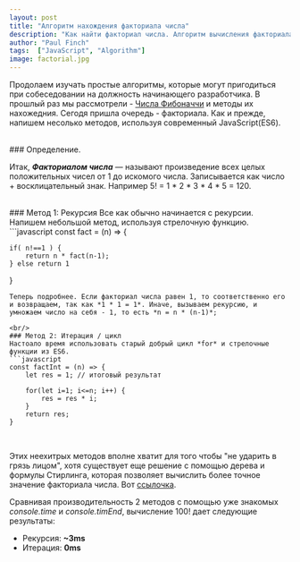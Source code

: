 ```yaml
---
layout: post
title: "Алгоритм нахождения факториала числа"
description: "Как найти факториал числа. Алгоритм вычисления факториала числа"
author: "Paul Finch"
tags:  ["JavaScript", "Algorithm"]
image: factorial.jpg
---
```


Продолаем изучать простые алгоритмы, которые могут пригодиться при собеседовании на должность начинающего разработчика. В прошлый раз мы рассмотрели - [Числа Фибоначчи](/javascript/chisla-fibonacci.html) и методы их нахожедния. Сегодя пришла очередь - факториала. Как и прежде, напишем несолько методов, используя современный JavaScript(ES6).

<!--excerpt-->
<br />
### Определение.

Итак, __*Факториалом числа*__ — называют произведение всех целых положительных чисел от 1 до искомого числа. Записывается как число + восклицательный знак. Например 5! = 1 * 2 * 3 * 4 * 5 = 120. 


<br/>
### Метод 1: Рекурсия
Все как обычно начинается с рекурсии. Напишем небольшой метод, используя стрелочную функцию.
```javascript
const fact = (n) => {
    
    if( n!==1 ) {
        return n * fact(n-1);
    } else return 1

}
```
Теперь подробнее. Если факториал числа равен 1, то соответственно его и возвращаем, так как *1 * 1 = 1*. Иначе, вызываем рекурсию, и умножаем число на себя - 1, то есть *n = n * (n-1)*;

<br/>
### Метод 2: Итерация / цикл
Настоало время использовать старый добрый цикл *for* и стрелочные функции из ES6.
```javascript
const factInt = (n) => {
    let res = 1; // итоговый результат

    for(let i=1; i<=n; i++) {
        res = res * i;
    }
    return res;
}
```
<br/>

Этих неехитрых методов вполне хватит для того чтобы "не ударить в грязь лицом", хотя существует еще решение с помощью дерева и формулы Стирлинга, которая позволяет вычислить более точное значение факториала числа. Вот [ссылочка](https://ru.wikipedia.org/wiki/%D0%A4%D0%BE%D1%80%D0%BC%D1%83%D0%BB%D0%B0_%D0%A1%D1%82%D0%B8%D1%80%D0%BB%D0%B8%D0%BD%D0%B3%D0%B0).

Сравнивая производительность 2 методов с помощью уже знакомых *console.time* и *console.timEnd*, вычисление 100! дает следующие результаты:
- Рекурсия: __~3ms__
- Итерация: __0ms__
